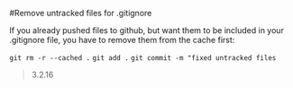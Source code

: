 #Remove untracked files for .gitignore

If you already pushed files to github, but want them to be included
in your .gitignore file, you have to remove them from the cache first:

`git rm -r --cached .`
`git add .`
`git commit -m "fixed untracked files`

> 3.2.16
